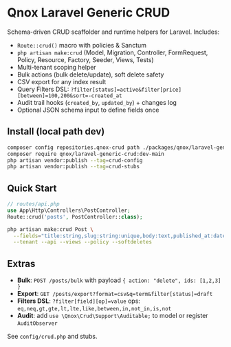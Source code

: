 # Qnox Laravel Generic CRUD

Schema-driven CRUD scaffolder and runtime helpers for Laravel. Includes:
- `Route::crud()` macro with policies & Sanctum
- `php artisan make:crud` (Model, Migration, Controller, FormRequest, Policy, Resource, Factory, Seeder, Views, Tests)
- Multi-tenant scoping helper
- Bulk actions (bulk delete/update), soft delete safety
- CSV export for any index result
- Query Filters DSL: `?filter[status]=active&filter[price][between]=100,200&sort=-created_at`
- Audit trail hooks (`created_by`, `updated_by`) + changes log
- Optional JSON schema input to define fields once

## Install (local path dev)
```bash
composer config repositories.qnox-crud path ./packages/qnox/laravel-generic-crud
composer require qnox/laravel-generic-crud:dev-main
php artisan vendor:publish --tag=crud-config
php artisan vendor:publish --tag=crud-stubs
```

## Quick Start
```php
// routes/api.php
use App\Http\Controllers\PostController;
Route::crud('posts', PostController::class);
```

```bash
php artisan make:crud Post \
  --fields="title:string,slug:string:unique,body:text,published_at:datetime,null" \
  --tenant --api --views --policy --softdeletes
```

## Extras
- **Bulk**: `POST /posts/bulk` with payload `{ action: "delete", ids: [1,2,3] }`
- **Export**: `GET /posts/export?format=csv&q=term&filter[status]=draft`
- **Filters DSL**: `?filter[field][op]=value` ops: `eq,neq,gt,gte,lt,lte,like,between,in,not_in,is,not`
- **Audit**: add `use \Qnox\Crud\Support\Auditable;` to model or register `AuditObserver`

See `config/crud.php` and stubs.

